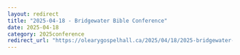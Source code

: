 ```yaml
---
layout: redirect
title: "2025-04-18 - Bridgewater Bible Conference"
date: 2025-04-18
category: 2025conference
redirect_url: "https://olearygospelhall.ca/2025/04/18/2025-bridgewater-conference/"
---
```


